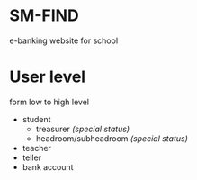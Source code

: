 # SM-FIND
e-banking website for school
# User level
form low to high level
- student
  - treasurer _(special status)_
  - headroom/subheadroom _(special status)_
- teacher
- teller
- bank account
